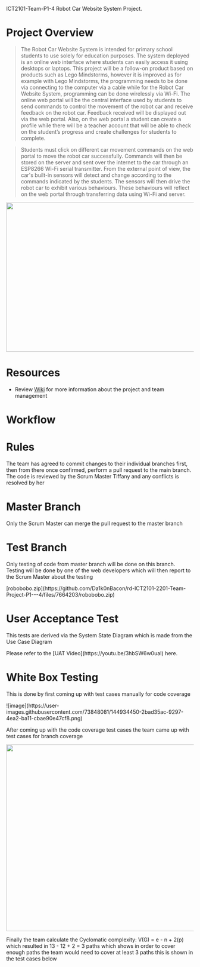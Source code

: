 ICT2101-Team-P1-4 Robot Car Website System Project.

# Project Overview
> <p style="text-align=justify">The Robot Car Website System is intended for primary school students to use solely for education purposes. The system deployed is an online web interface where students can easily access it using desktops or laptops. This project will be a follow-on product based on products such as Lego Mindstorms, however it is improved as for example with Lego Mindstorms, the programming needs to be done via connecting to the computer via a cable while for the Robot Car Website System, programming can be done wirelessly via Wi-Fi. The online web portal will be the central interface used by students to send commands to control the movement of the robot car and receive feedback on the robot car. Feedback received will be displayed out via the web portal. Also, on the web portal a student can create a profile while there will be a teacher account that will be able to check on the student’s progress and create challenges for students to complete. <br/>

> Students must click on different car movement commands on the web portal to move the robot car successfully. Commands will then be stored on the server and sent over the internet to the car through an ESP8266 Wi-Fi serial transmitter. From the external point of view, the car's built-in sensors will detect and change according to the commands indicated by the students. The sensors will then drive the robot car to exhibit various behaviours. These behaviours will reflect on the web portal through transferring data using Wi-Fi and server. </p>

<p align="center">
<img src="https://user-images.githubusercontent.com/73220938/140599125-addbd92f-0603-4312-94f7-5709214a5f5e.JPG" width="800" height="400">
</p>

# Resources
* Review [Wiki](https://github.com/Da1k0nBacon/rd-ICT2101-2201-Team-Project-P1---4/wiki) for more information about the project and team management

# Workflow
<h1>Rules</h1>
<p style="text-align=justify"> The team has agreed to commit changes to their individual branches first, then from there once confirmed, perform a pull request to the main branch. The code is reviewed by the Scrum Master Tiffany and any conflicts is resolved by her</p>

<h1>Master Branch</h1>
<p style="text-align=justify">Only the Scrum Master can merge the pull request to the master branch</p>

<h1>Test Branch</h1>
<p style="text-align=justify">Only testing of code from master branch will be done on this branch. Testing will be done by one of the web developers which will then report to the Scrum Master about the testing</p>
[robobobo.zip](https://github.com/Da1k0nBacon/rd-ICT2101-2201-Team-Project-P1---4/files/7664203/robobobo.zip)


<h1>User Acceptance Test</h1>
<p style="text-align=justify">This tests are derived via the System State Diagram which is made from the Use Case Diagram</p>
Please refer to the [UAT Video](https://youtu.be/3hbSW6w0uaI) here.

<h1>White Box Testing</h1>
<p style="text-align=justify">This is done by first coming up with test cases manually for code coverage</p>
![image](https://user-images.githubusercontent.com/73848081/144934450-2bad35ac-9297-4ea2-ba11-cbae90e47cf8.png)


<p style="text-align=justify">After coming up with the code coverage test cases the team came up with test cases for branch coverage</p>
<img src="https://user-images.githubusercontent.com/77711928/144939464-2d11f5e7-50ad-4e67-8ef6-718edb45a9bd.PNG" height ="500" width="800">


<p style="text-align=justify">Finally the team calculate the Cyclomatic complexity: V(G) = e - n + 2(p) which resulted in 13 - 12 + 2 = 3 paths which shows in order to cover enough paths the team would need to cover at least 3 paths this is shown in the test cases below</p>

